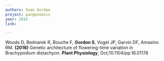 ```yaml
---
authors: Sean Gordon
project: pangenomics
year: 2016
link: 

---
```


Woods D, Bednarek R, Bouche F, **Gordon S**, Vogel JP, Garvin DF, Amasino RM. **(2016)** 
Genetic architecture of flowering-time variation in Brachypodium distachyon. **Plant Physiology**, Oct;10.1104/pp.16.01178
